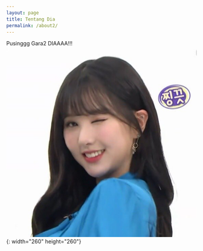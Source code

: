 ```yaml
---
layout: page
title: Tentang Dia
permalink: /about2/
---
```

Pusinggg Gara2 DIAAAA!!!![](/uploads/em1ynmduuaekqut.jpeg){: width="260" height="260"}

&nbsp;